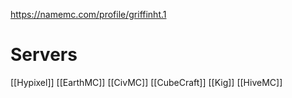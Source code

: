 https://namemc.com/profile/griffinht.1

# Servers
[[Hypixel]]
[[EarthMC]]
[[CivMC]]
[[CubeCraft]]
[[Kig]]
[[HiveMC]]